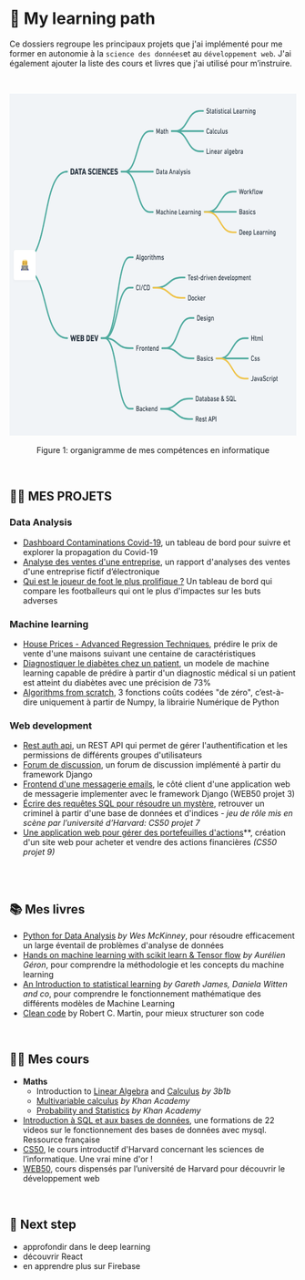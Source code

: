 # 🧠 My learning path
Ce dossiers regroupe les principaux projets que j'ai implémenté pour me former en autonomie à la `science des données`et au `développement web`. J'ai  également ajouter la liste des cours et livres que j'ai utilisé pour m’instruire. 

<br>

<p align="center">
  <img src="img/learning_map.png" alt="learning_map" height="600">
</p>
<p align="center">Figure 1: organigramme de mes compétences en informatique</p>
<br>

## 👨‍💻 MES PROJETS

### Data Analysis
- [Dashboard Contaminations Covid-19](), un tableau de bord pour suivre et explorer la propagation du Covid-19  
- [Analyse des ventes d'une entreprise](), un rapport d'analyses des ventes d'une entreprise fictif d’électronique
- [Qui est le joueur de foot le plus prolifique ?]() Un tableau de bord qui compare les footballeurs qui ont le plus d'impactes sur les buts adverses 

    
### Machine learning
- [House Prices - Advanced Regression Techniques](), prédire le prix de vente d'une maisons suivant une centaine de caractéristiques
- [Diagnostiquer le diabètes chez un patient](), un modele de machine learning capable de prédire à partir d'un diagnostic médical si un patient est atteint du diabètes avec une précision de 73% 
- [Algorithms from scratch](), 3 fonctions coûts codées "de zéro", c’est-à-dire uniquement  à partir de Numpy, la librairie Numérique de Python

    
### Web development
- [Rest auth api](), un REST API qui permet de gérer l'authentification et les permissions de différents groupes d'utilisateurs 
- [Forum de discussion](), un forum de discussion implémenté à partir du framework Django
- [Frontend d'une messagerie emails](), le côté client d'une application web de messagerie implementer avec le framework Django (WEB50 projet 3)
- [Écrire des requêtes SQL pour résoudre un mystère](), retrouver un criminel à partir d'une base de données et d'indices *- jeu de rôle mis en scène par l’université d’Harvard: CS50 projet 7*
- [Une application web pour gérer des portefeuilles d'actions]()**, création d'un site web pour acheter et vendre des actions financières  *(CS50 projet 9)* 
<br>
<br>

## 📚 Mes livres
- [Python for Data Analysis](https://www.oreilly.com/library/view/python-for-data/9781449323592/) *by Wes McKinney*, pour résoudre efficacement un large éventail de problèmes d'analyse de données
- [Hands on machine learning with scikit learn & Tensor flow](https://www.amazon.fr/Hands-Machine-Learning-Scikit-learn-Tensorflow-dp-1492032646/dp/1492032646/ref=dp_ob_title_bk) *by Aurélien Géron*, pour comprendre la méthodologie et les concepts du machine learning
- [An Introduction to statistical learning](https://www.statlearning.com/) *by Gareth James, Daniela Witten and co*, pour comprendre le fonctionnement mathématique des différents modèles de Machine Learning 
- [Clean code](https://www.amazon.com/Clean-Code-Handbook-Software-Craftsmanship/dp/0132350882) by Robert C. Martin, pour mieux structurer son code
<br>

## 👩‍🏫 Mes cours
- **Maths**
    - Introduction to [Linear Algebra](https://www.youtube.com/playlist?list=PLZHQObOWTQDPD3MizzM2xVFitgF8hE_ab) and [Calculus](https://www.youtube.com/playlist?list=PLZHQObOWTQDMsr9K-rj53DwVRMYO3t5Yr) *by 3b1b*
    - [Multivariable calculus](https://www.khanacademy.org/math/multivariable-calculus) *by* *Khan Academy*
    - [Probability and Statistics](https://www.khanacademy.org/math/statistics-probability) *by Khan Academy*
- [Introduction à SQL et aux bases de données](https://www.youtube.com/watch?v=3KwmNNucIjA&list=PLrSOXFDHBtfGl66sXijiN8SU9YJaM_EQg), une formations de 22 videos sur le fonctionnement des bases de données avec mysql. Ressource française 
- [CS50](https://cs50.harvard.edu/x/2021/), le cours introductif d'Harvard concernant les sciences de l’informatique. Une vrai mine d'or !  
- [WEB50](https://cs50.harvard.edu/web/2020/), cours dispensés par l’université de Harvard pour découvrir le développement web
<br>

## 🚀 Next step
- approfondir dans le deep learning
- découvrir React
- en apprendre plus sur Firebase

